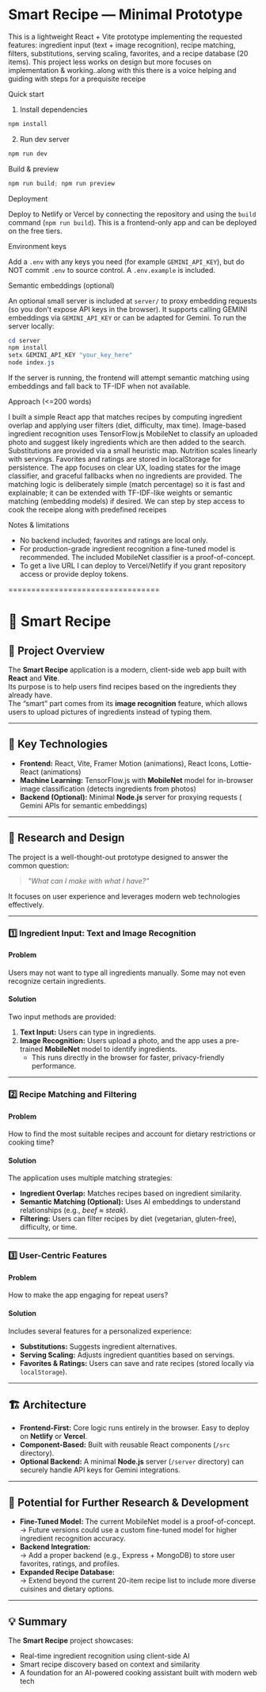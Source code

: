 # Smart Recipe — Minimal Prototype

This is a lightweight React + Vite prototype implementing the requested features: ingredient input (text + image recognition), recipe matching, filters, substitutions, serving scaling, favorites, and a recipe database (20 items). This project less works on design but more focuses on implementation & working..along with this there is a voice helping and guiding with steps for a prequisite receipe

Quick start

1. Install dependencies

```powershell
npm install
```

2. Run dev server

```powershell
npm run dev
```

Build & preview

```powershell
npm run build; npm run preview
```

Deployment

Deploy to Netlify or Vercel by connecting the repository and using the `build` command (`npm run build`). This is a frontend-only app and can be deployed on the free tiers.

Environment keys

Add a `.env` with any keys you need (for example `GEMINI_API_KEY`), but do NOT commit `.env` to source control. A `.env.example` is included.

Semantic embeddings (optional)

An optional small server is included at `server/` to proxy embedding requests (so you don't expose API keys in the browser). It supports calling GEMINI embeddings via `GEMINI_API_KEY` or can be adapted for Gemini. To run the server locally:

```powershell
cd server
npm install
setx GEMINI_API_KEY "your_key_here"
node index.js
```

If the server is running, the frontend will attempt semantic matching using embeddings and fall back to TF-IDF when not available.

Approach (<=200 words)

I built a simple React app that matches recipes by computing ingredient overlap and applying user filters (diet, difficulty, max time). Image-based ingredient recognition uses TensorFlow.js MobileNet to classify an uploaded photo and suggest likely ingredients which are then added to the search. Substitutions are provided via a small heuristic map. Nutrition scales linearly with servings. Favorites and ratings are stored in localStorage for persistence. The app focuses on clear UX, loading states for the image classifier, and graceful fallbacks when no ingredients are provided. The matching logic is deliberately simple (match percentage) so it is fast and explainable; it can be extended with TF-IDF-like weights or semantic matching (embedding models) if desired. We can step by step access to cook the receipe along with predefined receipes 

Notes & limitations

- No backend included; favorites and ratings are local only.
- For production-grade ingredient recognition a fine-tuned model is recommended. The included MobileNet classifier is a proof-of-concept.
- To get a live URL I can deploy to Vercel/Netlify if you grant repository access or provide deploy tokens.



=================================

# 🍳 Smart Recipe

## 🧠 Project Overview
The **Smart Recipe** application is a modern, client-side web app built with **React** and **Vite**.  
Its purpose is to help users find recipes based on the ingredients they already have.  
The “smart” part comes from its **image recognition** feature, which allows users to upload pictures of ingredients instead of typing them.

---

## 🧰 Key Technologies

- **Frontend:** React, Vite, Framer Motion (animations), React Icons, Lottie-React (animations)
- **Machine Learning:** TensorFlow.js with **MobileNet** model for in-browser image classification (detects ingredients from photos)
- **Backend (Optional):** Minimal **Node.js** server for proxying requests ( Gemini APIs for semantic embeddings)

---

## 🎨 Research and Design

The project is a well-thought-out prototype designed to answer the common question:  
> *"What can I make with what I have?"*  

It focuses on user experience and leverages modern web technologies effectively.

---

### 1️⃣ Ingredient Input: Text and Image Recognition

#### Problem
Users may not want to type all ingredients manually. Some may not even recognize certain ingredients.

#### Solution
Two input methods are provided:
1. **Text Input:** Users can type in ingredients.
2. **Image Recognition:** Users upload a photo, and the app uses a pre-trained **MobileNet** model to identify ingredients.  
   - This runs directly in the browser for faster, privacy-friendly performance.

---

### 2️⃣ Recipe Matching and Filtering

#### Problem
How to find the most suitable recipes and account for dietary restrictions or cooking time?

#### Solution
The application uses multiple matching strategies:
- **Ingredient Overlap:** Matches recipes based on ingredient similarity.
- **Semantic Matching (Optional):** Uses AI embeddings to understand relationships (e.g., *beef ≈ steak*).
- **Filtering:** Users can filter recipes by diet (vegetarian, gluten-free), difficulty, or time.

---

### 3️⃣ User-Centric Features

#### Problem
How to make the app engaging for repeat users?

#### Solution
Includes several features for a personalized experience:
- **Substitutions:** Suggests ingredient alternatives.
- **Serving Scaling:** Adjusts ingredient quantities based on servings.
- **Favorites & Ratings:** Users can save and rate recipes (stored locally via `localStorage`).

---

## 🏗️ Architecture

- **Frontend-First:** Core logic runs entirely in the browser. Easy to deploy on **Netlify** or **Vercel**.
- **Component-Based:** Built with reusable React components (`/src` directory).
- **Optional Backend:** A minimal **Node.js** server (`/server` directory) can securely handle API keys for Gemini integrations.

---

## 🚀 Potential for Further Research & Development

- **Fine-Tuned Model:** The current MobileNet model is a proof-of-concept.  
  → Future versions could use a custom fine-tuned model for higher ingredient recognition accuracy.
- **Backend Integration:**  
  → Add a proper backend (e.g., Express + MongoDB) to store user favorites, ratings, and profiles.
- **Expanded Recipe Database:**  
  → Extend beyond the current 20-item recipe list to include more diverse cuisines and dietary options.

---

## 💡 Summary

The **Smart Recipe** project showcases:
- Real-time ingredient recognition using client-side AI
- Smart recipe discovery based on context and similarity
- A foundation for an AI-powered cooking assistant built with modern web tech
